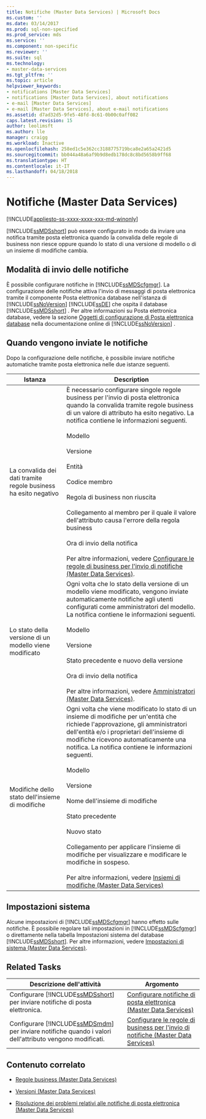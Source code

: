 ```yaml
---
title: Notifiche (Master Data Services) | Microsoft Docs
ms.custom: ''
ms.date: 03/14/2017
ms.prod: sql-non-specified
ms.prod_service: mds
ms.service: ''
ms.component: non-specific
ms.reviewer: ''
ms.suite: sql
ms.technology:
- master-data-services
ms.tgt_pltfrm: ''
ms.topic: article
helpviewer_keywords:
- notifications [Master Data Services]
- notifications [Master Data Services], about notifications
- e-mail [Master Data Services]
- e-mail [Master Data Services], about e-mail notifications
ms.assetid: d7ad32d5-9fe5-48fd-8c61-0b00c0aff082
caps.latest.revision: 15
author: leolimsft
ms.author: lle
manager: craigg
ms.workload: Inactive
ms.openlocfilehash: 258ed1c5e362cc3188775719bca8e2a65a2421d5
ms.sourcegitcommit: bb044a48a6af9b9d8edb178dc8c8bd5658b9ff68
ms.translationtype: HT
ms.contentlocale: it-IT
ms.lasthandoff: 04/18/2018
---
```

# <a name="notifications-master-data-services"></a>Notifiche (Master Data Services)

[!INCLUDE[appliesto-ss-xxxx-xxxx-xxx-md-winonly](../includes/appliesto-ss-xxxx-xxxx-xxx-md-winonly.md)]

  [!INCLUDE[ssMDSshort](../includes/ssmdsshort-md.md)] può essere configurato in modo da inviare una notifica tramite posta elettronica quando la convalida delle regole di business non riesce oppure quando lo stato di una versione di modello o di un insieme di modifiche cambia.  
  
## <a name="how-notifications-are-sent"></a>Modalità di invio delle notifiche  
 È possibile configurare notifiche in [!INCLUDE[ssMDScfgmgr](../includes/ssmdscfgmgr-md.md)]. La configurazione delle notifiche attiva l'invio di messaggi di posta elettronica tramite il componente Posta elettronica database nell'istanza di [!INCLUDE[ssNoVersion](../includes/ssnoversion-md.md)] [!INCLUDE[ssDE](../includes/ssde-md.md)] che ospita il database [!INCLUDE[ssMDSshort](../includes/ssmdsshort-md.md)] . Per altre informazioni su Posta elettronica database, vedere la sezione [Oggetti di configurazione di Posta elettronica database](../relational-databases/database-mail/database-mail-configuration-objects.md) nella documentazione online di [!INCLUDE[ssNoVersion](../includes/ssnoversion-md.md)] .  
  
## <a name="when-notifications-are-sent"></a>Quando vengono inviate le notifiche  
 Dopo la configurazione delle notifiche, è possibile inviare notifiche automatiche tramite posta elettronica nelle due istanze seguenti.  
  
|Istanza|Description|  
|--------------|-----------------|  
|La convalida dei dati tramite regole business ha esito negativo|È necessario configurare singole regole business per l'invio di posta elettronica quando la convalida tramite regole business di un valore di attributo ha esito negativo. La notifica contiene le informazioni seguenti.<br /><br /> Modello<br /><br /> Versione<br /><br /> Entità<br /><br /> Codice membro<br /><br /> Regola di business non riuscita<br /><br /> Collegamento al membro per il quale il valore dell'attributo causa l'errore della regola business<br /><br /> Ora di invio della notifica<br /><br /> Per altre informazioni, vedere [Configurare le regole di business per l'invio di notifiche &#40;Master Data Services&#41;](../master-data-services/configure-business-rules-to-send-notifications-master-data-services.md).|  
|Lo stato della versione di un modello viene modificato|Ogni volta che lo stato della versione di un modello viene modificato, vengono inviate automaticamente notifiche agli utenti configurati come amministratori del modello. La notifica contiene le informazioni seguenti.<br /><br /> Modello<br /><br /> Versione<br /><br /> Stato precedente e nuovo della versione<br /><br /> Ora di invio della notifica<br /><br /> Per altre informazioni, vedere [Amministratori &#40;Master Data Services&#41;](../master-data-services/administrators-master-data-services.md).|  
|Modifiche dello stato dell'insieme di modifiche|Ogni volta che viene modificato lo stato di un insieme di modifiche per un'entità che richiede l'approvazione, gli amministratori dell'entità e/o i proprietari dell'insieme di modifiche ricevono automaticamente una notifica. La notifica contiene le informazioni seguenti.<br /><br /> Modello<br /><br /> Versione<br /><br /> Nome dell'insieme di modifiche<br /><br /> Stato precedente<br /><br /> Nuovo stato<br /><br /> Collegamento per applicare l'insieme di modifiche per visualizzare e modificare le modifiche in sospeso.<br /><br /> Per altre informazioni, vedere [Insiemi di modifiche &#40;Master Data Services&#41;](../master-data-services/changesets-master-data-services.md)|  
  
## <a name="system-settings"></a>Impostazioni sistema  
 Alcune impostazioni di [!INCLUDE[ssMDScfgmgr](../includes/ssmdscfgmgr-md.md)] hanno effetto sulle notifiche. È possibile regolare tali impostazioni in [!INCLUDE[ssMDScfgmgr](../includes/ssmdscfgmgr-md.md)] o direttamente nella tabella Impostazioni sistema del database [!INCLUDE[ssMDSshort](../includes/ssmdsshort-md.md)]. Per altre informazioni, vedere [Impostazioni di sistema &#40;Master Data Services&#41;](../master-data-services/system-settings-master-data-services.md).  
  
## <a name="related-tasks"></a>Related Tasks  
  
|Descrizione dell'attività|Argomento|  
|----------------------|-----------|  
|Configurare [!INCLUDE[ssMDSshort](../includes/ssmdsshort-md.md)] per inviare notifiche di posta elettronica.|[Configurare notifiche di posta elettronica &#40;Master Data Services&#41;](../master-data-services/configure-email-notifications-master-data-services.md)|  
|Configurare [!INCLUDE[ssMDSmdm](../includes/ssmdsmdm-md.md)] per inviare notifiche quando i valori dell'attributo vengono modificati.|[Configurare le regole di business per l'invio di notifiche &#40;Master Data Services&#41;](../master-data-services/configure-business-rules-to-send-notifications-master-data-services.md)|  
  
## <a name="related-content"></a>Contenuto correlato  
  
-   [Regole business &#40;Master Data Services&#41;](../master-data-services/business-rules-master-data-services.md)  
  
-   [Versioni &#40;Master Data Services&#41;](../master-data-services/versions-master-data-services.md)  
  
-   [Risoluzione dei problemi relativi alle notifiche di posta elettronica (Master Data Services)](http://social.technet.microsoft.com/wiki/contents/articles/troubleshooting-email-notifications-master-data-services.aspx)  
  
  
